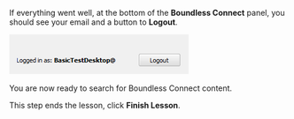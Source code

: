 If everything went well, at the bottom of the **Boundless Connect** panel,
you should see your email and a button to **Logout**.

![logged_in.png](logged_in.png)

You are now ready to search for Boundless Connect content.

This step ends the lesson, click **Finish Lesson**.